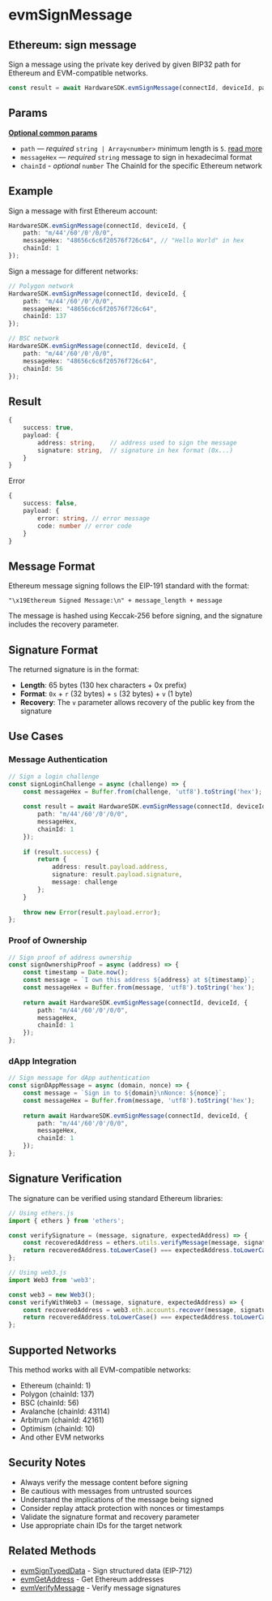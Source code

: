 # evmSignMessage

## Ethereum: sign message

Sign a message using the private key derived by given BIP32 path for Ethereum and EVM-compatible networks.

```typescript
const result = await HardwareSDK.evmSignMessage(connectId, deviceId, params);
```

## Params

[**Optional common params**](../common-params.md)

* `path` — _required_ `string | Array<number>` minimum length is `5`. [read more](../path.md)
* `messageHex` — _required_ `string` message to sign in hexadecimal format
* `chainId` - _optional_ `number` The ChainId for the specific Ethereum network

## Example

Sign a message with first Ethereum account:

```typescript
HardwareSDK.evmSignMessage(connectId, deviceId, {
    path: "m/44'/60'/0'/0/0",
    messageHex: "48656c6c6f20576f726c64", // "Hello World" in hex
    chainId: 1
});
```

Sign a message for different networks:

```typescript
// Polygon network
HardwareSDK.evmSignMessage(connectId, deviceId, {
    path: "m/44'/60'/0'/0/0",
    messageHex: "48656c6c6f20576f726c64",
    chainId: 137
});

// BSC network
HardwareSDK.evmSignMessage(connectId, deviceId, {
    path: "m/44'/60'/0'/0/0",
    messageHex: "48656c6c6f20576f726c64",
    chainId: 56
});
```

## Result

```typescript
{
    success: true,
    payload: {
        address: string,    // address used to sign the message
        signature: string,  // signature in hex format (0x...)
    }
}
```

Error

```typescript
{
    success: false,
    payload: {
        error: string, // error message
        code: number // error code
    }
}
```

## Message Format

Ethereum message signing follows the EIP-191 standard with the format:

```
"\x19Ethereum Signed Message:\n" + message_length + message
```

The message is hashed using Keccak-256 before signing, and the signature includes the recovery parameter.

## Signature Format

The returned signature is in the format:
- **Length**: 65 bytes (130 hex characters + 0x prefix)
- **Format**: `0x` + `r` (32 bytes) + `s` (32 bytes) + `v` (1 byte)
- **Recovery**: The `v` parameter allows recovery of the public key from the signature

## Use Cases

### Message Authentication
```typescript
// Sign a login challenge
const signLoginChallenge = async (challenge) => {
    const messageHex = Buffer.from(challenge, 'utf8').toString('hex');
    
    const result = await HardwareSDK.evmSignMessage(connectId, deviceId, {
        path: "m/44'/60'/0'/0/0",
        messageHex,
        chainId: 1
    });
    
    if (result.success) {
        return {
            address: result.payload.address,
            signature: result.payload.signature,
            message: challenge
        };
    }
    
    throw new Error(result.payload.error);
};
```

### Proof of Ownership
```typescript
// Sign proof of address ownership
const signOwnershipProof = async (address) => {
    const timestamp = Date.now();
    const message = `I own this address ${address} at ${timestamp}`;
    const messageHex = Buffer.from(message, 'utf8').toString('hex');
    
    return await HardwareSDK.evmSignMessage(connectId, deviceId, {
        path: "m/44'/60'/0'/0/0",
        messageHex,
        chainId: 1
    });
};
```

### dApp Integration
```typescript
// Sign message for dApp authentication
const signDAppMessage = async (domain, nonce) => {
    const message = `Sign in to ${domain}\nNonce: ${nonce}`;
    const messageHex = Buffer.from(message, 'utf8').toString('hex');
    
    return await HardwareSDK.evmSignMessage(connectId, deviceId, {
        path: "m/44'/60'/0'/0/0",
        messageHex,
        chainId: 1
    });
};
```

## Signature Verification

The signature can be verified using standard Ethereum libraries:

```javascript
// Using ethers.js
import { ethers } from 'ethers';

const verifySignature = (message, signature, expectedAddress) => {
    const recoveredAddress = ethers.utils.verifyMessage(message, signature);
    return recoveredAddress.toLowerCase() === expectedAddress.toLowerCase();
};

// Using web3.js
import Web3 from 'web3';

const web3 = new Web3();
const verifyWithWeb3 = (message, signature, expectedAddress) => {
    const recoveredAddress = web3.eth.accounts.recover(message, signature);
    return recoveredAddress.toLowerCase() === expectedAddress.toLowerCase();
};
```

## Supported Networks

This method works with all EVM-compatible networks:

- Ethereum (chainId: 1)
- Polygon (chainId: 137)
- BSC (chainId: 56)
- Avalanche (chainId: 43114)
- Arbitrum (chainId: 42161)
- Optimism (chainId: 10)
- And other EVM networks

## Security Notes

- Always verify the message content before signing
- Be cautious with messages from untrusted sources
- Understand the implications of the message being signed
- Consider replay attack protection with nonces or timestamps
- Validate the signature format and recovery parameter
- Use appropriate chain IDs for the target network

## Related Methods

- [evmSignTypedData](evmsigntypeddata.md) - Sign structured data (EIP-712)
- [evmGetAddress](evmgetaddress.md) - Get Ethereum addresses
- [evmVerifyMessage](evmverifymessage.md) - Verify message signatures
